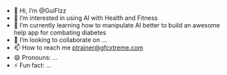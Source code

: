 - 👋 Hi, I’m @GuiFIzz
- 👀 I’m interested in using AI with Health and Fitness 
- 🌱 I’m currently learning how to manipulate AI better to build an awesome help app for combating diabetes 
- 💞️ I’m looking to collaborate on ...
- 📫 How to reach me ptrainer@gfcxtreme.com 
- 😄 Pronouns: ...
- ⚡ Fun fact: ...

<!---
GuiFIzz/GuiFIzz is a ✨ special ✨ repository because its `README.md` (this file) appears on your GitHub profile.
You can click the Preview link to take a look at your changes.
--->
